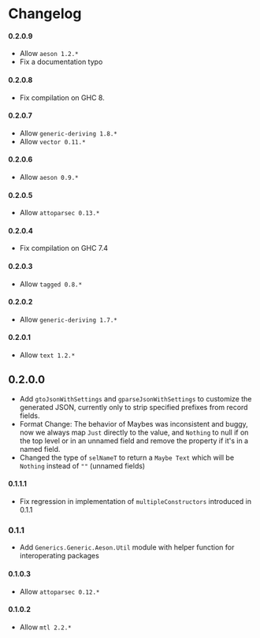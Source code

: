 # Changelog

#### 0.2.0.9

* Allow `aeson 1.2.*`
* Fix a documentation typo

#### 0.2.0.8

* Fix compilation on GHC 8.

#### 0.2.0.7

* Allow `generic-deriving 1.8.*`
* Allow `vector 0.11.*`

#### 0.2.0.6

* Allow `aeson 0.9.*`

#### 0.2.0.5

* Allow `attoparsec 0.13.*`

#### 0.2.0.4

* Fix compilation on GHC 7.4

#### 0.2.0.3

* Allow `tagged 0.8.*`

#### 0.2.0.2

* Allow `generic-deriving 1.7.*`

#### 0.2.0.1

* Allow `text 1.2.*`

## 0.2.0.0

* Add `gtoJsonWithSettings` and `gparseJsonWithSettings` to customize
  the generated JSON, currently only to strip specified prefixes from
  record fields.
* Format Change: The behavior of Maybes was inconsistent and buggy,
  now we always map `Just` directly to the value, and `Nothing` to
  null if on the top level or in an unnamed field and remove the
  property if it's in a named field.
* Changed the type of `selNameT` to return a `Maybe Text` which will
  be `Nothing` instead of `""` (unnamed fields)

#### 0.1.1.1

* Fix regression in implementation of `multipleConstructors` introduced in 0.1.1

### 0.1.1

* Add `Generics.Generic.Aeson.Util` module with helper function for interoperating packages

#### 0.1.0.3

* Allow `attoparsec 0.12.*`

#### 0.1.0.2

* Allow `mtl 2.2.*`
